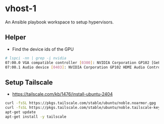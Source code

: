 # vhost-1
An Ansible playbook workspace to setup hypervisors.

## Helper
- Find the device ids of the GPU
```bash
# lspci -nn | grep -i nvidia
07:00.0 VGA compatible controller [0300]: NVIDIA Corporation GP102 [GeForce GTX 1080 Ti] [10de:1b06] (rev a1)
07:00.1 Audio device [0403]: NVIDIA Corporation GP102 HDMI Audio Controller [10de:10ef] (rev a1)
```

## Setup Tailscale
- <https://tailscale.com/kb/1476/install-ubuntu-2404>

```bash
curl -fsSL https://pkgs.tailscale.com/stable/ubuntu/noble.noarmor.gpg | sudo tee /usr/share/keyrings/tailscale-archive-keyring.gpg >/dev/null
curl -fsSL https://pkgs.tailscale.com/stable/ubuntu/noble.tailscale-keyring.list | sudo tee /etc/apt/sources.list.d/tailscale.list
apt-get update
apt-get install -y tailscale
```